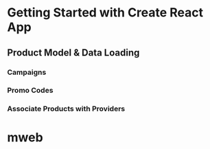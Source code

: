 # Getting Started with Create React App

## Product Model & Data Loading

### Campaigns

### Promo Codes

### Associate Products with Providers
# mweb
